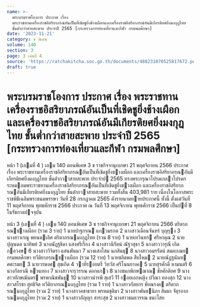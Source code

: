 ```yaml
---
name: >-
  พระบรมราชโองการ ประกาศ เรื่อง
  พระราชทานเครื่องราชอิสริยาภรณ์อันเป็นที่เชิดชูยิ่งช้างเผือกและเครื่องราชอิสริยาภรณ์อันมีเกียรติยศยิ่งมงกุฎไทย
  ชั้นต่ำกว่าสายสะพาย ประจำปี 2565 [กระทรวงการท่องเที่ยวและกีฬา กรมพลศึกษา]
date: '2023-11-21'
category: ข พิเศษ
volume: 140
section: 3
page: 3 เล่มที่ 4
source: 'https://ratchakitcha.soc.go.th/documents/488231070525817672.pdf'
draft: true
---
```


# พระบรมราชโองการ ประกาศ เรื่อง พระราชทานเครื่องราชอิสริยาภรณ์อันเป็นที่เชิดชูยิ่งช้างเผือกและเครื่องราชอิสริยาภรณ์อันมีเกียรติยศยิ่งมงกุฎไทย ชั้นต่ำกว่าสายสะพาย ประจำปี 2565 [กระทรวงการท่องเที่ยวและกีฬา กรมพลศึกษา]

หน้า 1 (เลมที่ 4 ) เลม 140 ตอนพิเศษ 3 ข ราชกิจจานุเบกษา 21 พฤศจิกายน 2566 ประกาศ เรื่อง พระราชทานเครื่องราชอิสริยาภรณอันเป็นที่เชิดชูยิ่งชางเผือก และเครื่องราชอิสริยาภรณอันมีเกียรติยศยิ่งมงกุฎไทย ชั้นต่ํากวาสายสะพาย ประจําป 2565 ทรงพระกรุณาโปรดเกลาโปรดกระหมอมพระราชทานเครื่องราชอิสริยาภรณอันเป็นที่เชิดชูยิ่งชางเผือก และเครื่องราชอิสริยาภรณอันมีเกียรติยศยิ่งมงกุฎไทย ชั้นต่ํากวาสายสะพาย รวมทั้งสิ้น 403,981 ราย เนื่องในโอกาสพระราชพิธีเฉลิมพระชนมพรรษา วันที่ 28 กรกฎาคม 2565 ดังรายนามทายประกาศนี้ ทั้งนี้ ตั้งแต่วันที่ 11 พฤศจิกายน พุทธศักราช 2566 ประกาศ ณ วันที่ 13 พฤศจิกายน พุทธศักราช 2566 เป็นปที่ 8 ในรัชกาลปจจุบัน

หน้า 3 (เลมที่ 4 ) เลม 140 ตอนพิเศษ 3 ข ราชกิจจานุเบกษา 21 พฤศจิกายน 2566 ตริตาภรณชางเผือก (รวม 3 ราย) 1 นายปาฐกรณ แกวมรกต 2 นางสาวเดือนจันทร์ บุญรุง 3 นางสาวเรณู พยนตเลิศ ตริตาภรณมงกุฎไทย (รวม 8 ราย) 1 นายเทวินทร ศรีหาคุณ 2 นายปุญนดล นาทิพย์ 3 นางณัฏฐธิดา แสงศรีเรือง 4 นางสาวนิรัตน์ ณัฐวสุธา 5 นางสาววารุณี เกิดกอวงษ 6 นางสาววิจิตรา แสนพันนา 7 นางแสงโสม นภสินธุ 8 นางสาวอมรรัตน์ สมคะเณย กรมพลศึกษา ทวีติยาภรณชางเผือก (รวม 12 ราย) 1 นายชลิตพล สืบใหม 2 นายณัฏฐนันท ศศะรมย 3 นายวรพงศ สุขเกิด 4 วาที่รอยตรี วิทวัส ศรีโนนยางค 5 นายสุรศักดิ์ หามนตรี 6 นางกัลยาณี หานทอง 7 นางสาวจารุวรรณ ดอกแกว 8 นางชนกพิกษฌาณ ชัยศักดิยศ 9 นางสาวทักษณันตร พรพาณิชพันธุ 10 นางสาวนํารพี สุเสวี 11 รอยเอกหญิง ปวีณา ทองสุก 12 นางสาวสโรชา สุทธิจิต ทวีติยาภรณมงกุฎไทย (รวม 1 ราย) 1 นางสาวกัลยกร ชัยณรงค ตริตาภรณมงกุฎไทย (รวม 2 ราย) 1 นางสาวคชาธายา พรหมชุติมา 2 นางสาวพันธนิภา สิมมา จัตุรถาภรณมงกุฎไทย (รวม 2 ราย) 1 นางสาวกัญญา สาระสุข 2 นางสาวธมลวรรณ ธนะไสย
